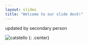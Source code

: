 ```yaml
---
layout: slides
title: "Welcome to our slide deck!"
---
```


updated by secondary person

![catstello](https://octodex.github.com/images/catstello.png)
{: .center}
